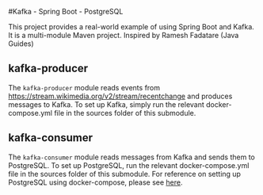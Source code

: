#Kafka - Spring Boot - PostgreSQL


This project provides a real-world example of using Spring Boot and Kafka. It is a multi-module Maven project. Inspired by Ramesh Fadatare (Java Guides)

## kafka-producer

The `kafka-producer` module reads events from https://stream.wikimedia.org/v2/stream/recentchange and produces messages to Kafka. To set up Kafka, simply run the relevant docker-compose.yml file in the sources folder of this submodule.

## kafka-consumer

The `kafka-consumer` module reads messages from Kafka and sends them to PostgreSQL. To set up PostgreSQL, run the relevant docker-compose.yml file in the sources folder of this submodule. For reference on setting up PostgreSQL using docker-compose, please see [here](https://github.com/khezen/compose-postgres/pull/23/files).
